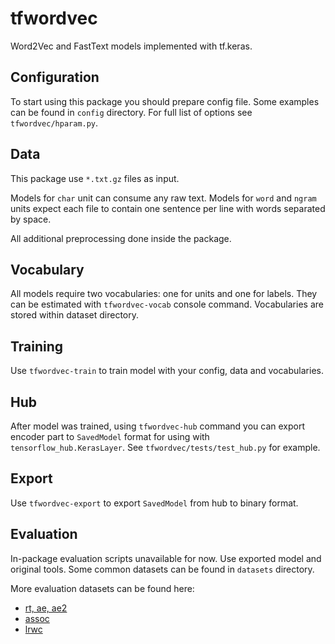 # tfwordvec
Word2Vec and FastText models implemented with tf.keras.

## Configuration
To start using this package you should prepare config file.
Some examples can be found in `config` directory.
For full list of options see `tfwordvec/hparam.py`.

## Data
This package use `*.txt.gz` files as input.

Models for `char` unit can consume any raw text.
Models for `word` and `ngram` units expect each file to contain one sentence per line with words separated by space.

All additional preprocessing done inside the package.

## Vocabulary
All models require two vocabularies: one for units and one for labels.
They can be estimated with `tfwordvec-vocab` console command. 
Vocabularies are stored within dataset directory.

## Training
Use `tfwordvec-train` to train model with your config, data and vocabularies.

## Hub
After model was trained, using `tfwordvec-hub` command you can export encoder part to `SavedModel` format for using 
with `tensorflow_hub.KerasLayer`. 
See `tfwordvec/tests/test_hub.py` for example.

## Export
Use `tfwordvec-export` to export `SavedModel` from hub to binary format.

## Evaluation
In-package evaluation scripts unavailable for now. Use exported model and original tools.
Some common datasets can be found in `datasets` directory.

More evaluation datasets can be found here:
- [rt, ae, ae2](https://russe.nlpub.org/task/)
- [assoc](https://github.com/dkulagin/kartaslov)
- [lrwc](https://github.com/natasha/corus#load_toloka_lrwc)